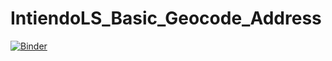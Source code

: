 # IntiendoLS_Basic_Geocode_Address
[![Binder](https://mybinder.org/badge.svg)](https://mybinder.org/v2/gh/JadfAfrigis/IntiendoLS_Basic_Geocode_Address/master?filepath=IntiendoLS_Notebook_v1.ipynb)
